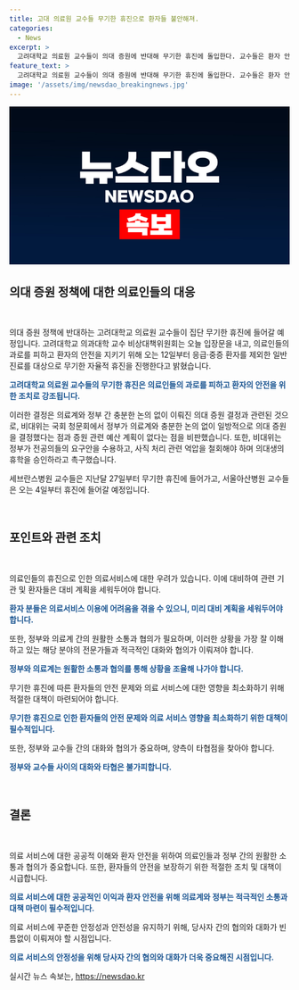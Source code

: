 ```yaml
---
title: 고대 의료원 교수들 무기한 휴진으로 환자들 불안해져.
categories:
  - News
excerpt: >
  고려대학교 의료원 교수들이 의대 증원에 반대해 무기한 휴진에 돌입한다. 교수들은 환자 안전과 의료진의 과로를 우려하며 일반 진료를 중단할 예정이며, 비상대책위원회는 현재 정부의 일방적 증원 결정과 부족한 예산 계획을 비판했다. 또한 전공의들의 요구와 의대생의 휴학을 촉구하며, 다른 병원 교수들도 휴진에 돌입하고 있다. 클릭하여 정책 논란과 의료계의 이견에 관한 상세 내용을 확인하세요.
feature_text: >
  고려대학교 의료원 교수들이 의대 증원에 반대해 무기한 휴진에 돌입한다. 교수들은 환자 안전과 의료진의 과로를 우려하며 일반 진료를 중단할 예정이며, 비상대책위원회는 현재 정부의 일방적 증원 결정과 부족한 예산 계획을 비판했다. 또한 전공의들의 요구와 의대생의 휴학을 촉구하며, 다른 병원 교수들도 휴진에 돌입하고 있다. 클릭하여 정책 논란과 의료계의 이견에 관한 상세 내용을 확인하세요.
image: '/assets/img/newsdao_breakingnews.jpg'
---
```


<p><img src="/assets/img/newsdao_breakingnews.jpg" alt="ontimetimes 속보" /></p>

<h2 data-ke-size="size26">의대 증원 정책에 대한 의료인들의 대응</h2>

<p data-ke-size="size16">&nbsp;</p>

<p>의대 증원 정책에 반대하는 고려대학교 의료원 교수들이 집단 무기한 휴진에 들어갈 예정입니다. 고려대학교 의과대학 교수 비상대책위원회는 오늘 입장문을 내고, 의료인들의 과로를 피하고 환자의 안전을 지키기 위해 오는 12일부터 응급·중증 환자를 제외한 일반 진료를 대상으로 무기한 자율적 휴진을 진행한다고 밝혔습니다. </p>

<p data-ke-size="size16"><b><span style="color: #1a5490;">고려대학교 의료원 교수들의 무기한 휴진은 의료인들의 과로를 피하고 환자의 안전을 위한 조치로 강조됩니다.</span></b></p>

<p>이러한 결정은 의료계와 정부 간 충분한 논의 없이 이뤄진 의대 증원 결정과 관련된 것으로, 비대위는 국회 청문회에서 정부가 의료계와 충분한 논의 없이 일방적으로 의대 증원을 결정했다는 점과 증원 관련 예산 계획이 없다는 점을 비판했습니다. 또한, 비대위는 정부가 전공의들의 요구안을 수용하고, 사직 처리 관련 억압을 철회해야 하며 의대생의 휴학을 승인하라고 촉구했습니다. </p>

<p>세브란스병원 교수들은 지난달 27일부터 무기한 휴진에 들어가고, 서울아산병원 교수들은 오는 4일부터 휴진에 들어갈 예정입니다. </p>

<p data-ke-size="size16">&nbsp;</p>

<h2 data-ke-size="size26">포인트와 관련 조치</h2>

<p data-ke-size="size16">&nbsp;</p>

<p>의료인들의 휴진으로 인한 의료서비스에 대한 우려가 있습니다. 이에 대비하여 관련 기관 및 환자들은 대비 계획을 세워두어야 합니다. </p>

<p data-ke-size="size16"><b><span style="color: #1a5490;">환자 분들은 의료서비스 이용에 어려움을 겪을 수 있으니, 미리 대비 계획을 세워두어야 합니다.</span></b></p>

<p>또한, 정부와 의료계 간의 원활한 소통과 협의가 필요하며, 이러한 상황을 가장 잘 이해하고 있는 해당 분야의 전문가들과 적극적인 대화와 협의가 이뤄져야 합니다. </p>

<p data-ke-size="size16"><b><span style="color: #1a5490;">정부와 의료계는 원활한 소통과 협의를 통해 상황을 조율해 나가야 합니다.</span></b></p>

<p>무기한 휴진에 따른 환자들의 안전 문제와 의료 서비스에 대한 영향을 최소화하기 위해 적절한 대책이 마련되어야 합니다.</p>

<p data-ke-size="size16"><b><span style="color: #1a5490;">무기한 휴진으로 인한 환자들의 안전 문제와 의료 서비스 영향을 최소화하기 위한 대책이 필수적입니다.</span></b></p>

<p>또한, 정부와 교수들 간의 대화와 협의가 중요하며, 양측이 타협점을 찾아야 합니다. </p>

<p data-ke-size="size16"><b><span style="color: #1a5490;">정부와 교수들 사이의 대화와 타협은 불가피합니다.</span></b></p>

<p data-ke-size="size16">&nbsp;</p>

<h2 data-ke-size="size26">결론</h2>

<p data-ke-size="size16">&nbsp;</p>

<p>의료 서비스에 대한 공공적 이해와 환자 안전을 위하여 의료인들과 정부 간의 원활한 소통과 협의가 중요합니다. 또한, 환자들의 안전을 보장하기 위한 적절한 조치 및 대책이 시급합니다. </p>

<p data-ke-size="size16"><b><span style="color: #1a5490;">의료 서비스에 대한 공공적인 이익과 환자 안전을 위해 의료계와 정부는 적극적인 소통과 대책 마련이 필수적입니다.</span></b></p>

<p>의료 서비스에 꾸준한 안정성과 안전성을 유지하기 위해, 당사자 간의 협의와 대화가 빈틈없이 이뤄져야 할 시점입니다. </p>

<p data-ke-size="size16"><b><span style="color: #1a5490;">의료 서비스의 안정성을 위해 당사자 간의 협의와 대화가 더욱 중요해진 시점입니다.</span></b></p>
실시간 뉴스 속보는, <a href="https://newsdao.kr" rel="dofollow">https://newsdao.kr</a>


